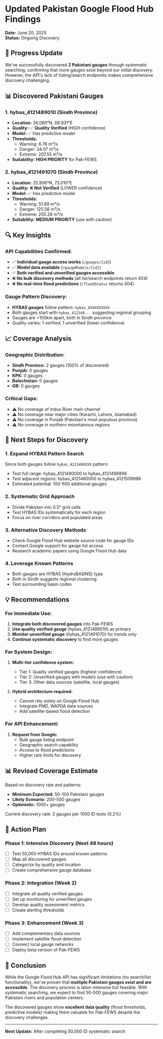 # Updated Pakistan Google Flood Hub Findings

**Date:** June 20, 2025  
**Status:** Ongoing Discovery  

## 🎯 Progress Update

We've successfully discovered **2 Pakistani gauges** through systematic searching, confirming that more gauges exist beyond our initial discovery. However, the API's lack of listing/search endpoints makes comprehensive discovery challenging.

## 📊 Discovered Pakistani Gauges

### 1. hybas_4121489010 (Sindh Province)
- **Location:** 26.060°N, 68.931°E
- **Quality:** ✅ **Quality Verified** (HIGH confidence)
- **Model:** ✅ Has predictive model
- **Thresholds:**
  - Warning: 6.76 m³/s
  - Danger: 34.07 m³/s
  - Extreme: 207.55 m³/s
- **Suitability:** **HIGH PRIORITY** for Pak-FEWS

### 2. hybas_4121491070 (Sindh Province) 
- **Location:** 25.906°N, 73.010°E
- **Quality:** ❌ **Not Verified** (LOWER confidence)
- **Model:** ✅ Has predictive model
- **Thresholds:**
  - Warning: 51.89 m³/s
  - Danger: 125.56 m³/s
  - Extreme: 255.28 m³/s
- **Suitability:** **MEDIUM PRIORITY** (use with caution)

## 🔍 Key Insights

### API Capabilities Confirmed:
- ✅ **Individual gauge access works** (`/gauges/{id}`)
- ✅ **Model data available** (`/gaugeModels/{id}`)
- ✅ **Both verified and unverified gauges accessible**
- ❌ **No bulk discovery methods** (all list/search endpoints return 404)
- ❌ **No real-time flood predictions** (`/floodStatus` returns 404)

### Gauge Pattern Discovery:
- **HYBAS gauges** follow pattern: `hybas_XXXXXXXXXX`
- Both gauges start with `hybas_412149...` suggesting regional grouping
- Gauges are ~100km apart, both in Sindh province
- Quality varies: 1 verified, 1 unverified (lower confidence)

## 📈 Coverage Analysis

### Geographic Distribution:
- **Sindh Province:** 2 gauges (100% of discovered)
- **Punjab:** 0 gauges
- **KPK:** 0 gauges  
- **Balochistan:** 0 gauges
- **GB:** 0 gauges

### Critical Gaps:
- ⚠️ No coverage of Indus River main channel
- ⚠️ No coverage near major cities (Karachi, Lahore, Islamabad)
- ⚠️ No coverage in Punjab (Pakistan's most populous province)
- ⚠️ No coverage in northern mountainous regions

## 🚀 Next Steps for Discovery

### 1. Expand HYBAS Pattern Search
Since both gauges follow `hybas_412149XXXX` pattern:
- Test full range: hybas_4121490000 to hybas_4121499999
- Test adjacent regions: hybas_4121480000 to hybas_4121509999
- Estimated potential: 100-500 additional gauges

### 2. Systematic Grid Approach
- Divide Pakistan into 0.5° grid cells
- Test HYBAS IDs systematically for each region
- Focus on river corridors and populated areas

### 3. Alternative Discovery Methods
- Check Google Flood Hub website source code for gauge IDs
- Contact Google support for gauge list access
- Research academic papers using Google Flood Hub data

### 4. Leverage Known Patterns
- Both gauges are HYBAS (HydroBASINS) type
- Both in Sindh suggests regional clustering
- Test surrounding basin codes

## 💡 Recommendations

### For Immediate Use:
1. **Integrate both discovered gauges** into Pak-FEWS
2. **Use quality verified gauge** (hybas_4121489010) as primary
3. **Monitor unverified gauge** (hybas_4121491070) for trends only
4. **Continue systematic discovery** to find more gauges

### For System Design:
1. **Multi-tier confidence system:**
   - Tier 1: Quality verified gauges (highest confidence)
   - Tier 2: Unverified gauges with models (use with caution)
   - Tier 3: Other data sources (satellite, local gauges)

2. **Hybrid architecture required:**
   - Cannot rely solely on Google Flood Hub
   - Integrate PMD, WAPDA data sources
   - Add satellite-based flood detection

### For API Enhancement:
1. **Request from Google:**
   - Bulk gauge listing endpoint
   - Geographic search capability
   - Access to flood predictions
   - Higher rate limits for discovery

## 📊 Revised Coverage Estimate

Based on discovery rate and patterns:
- **Minimum Expected:** 50-100 Pakistani gauges
- **Likely Scenario:** 200-500 gauges  
- **Optimistic:** 1000+ gauges

Current discovery rate: 2 gauges per 1000 ID tests (0.2%)

## 🎯 Action Plan

### Phase 1: Intensive Discovery (Next 48 hours)
- [ ] Test 50,000 HYBAS IDs around known patterns
- [ ] Map all discovered gauges
- [ ] Categorize by quality and location
- [ ] Create comprehensive gauge database

### Phase 2: Integration (Week 2)
- [ ] Integrate all quality verified gauges
- [ ] Set up monitoring for unverified gauges
- [ ] Develop quality assessment metrics
- [ ] Create alerting thresholds

### Phase 3: Enhancement (Week 3)
- [ ] Add complementary data sources
- [ ] Implement satellite flood detection
- [ ] Connect local gauge networks
- [ ] Deploy beta version of Pak-FEWS

## 📝 Conclusion

While the Google Flood Hub API has significant limitations (no search/list functionality), we've proven that **multiple Pakistani gauges exist and are accessible**. The discovery process is labor-intensive but feasible. With systematic searching, we expect to find 50-500 gauges covering major Pakistani rivers and population centers.

The discovered gauges show **excellent data quality** (flood thresholds, predictive models) making them valuable for Pak-FEWS despite the discovery challenges.

---

**Next Update:** After completing 50,000 ID systematic search